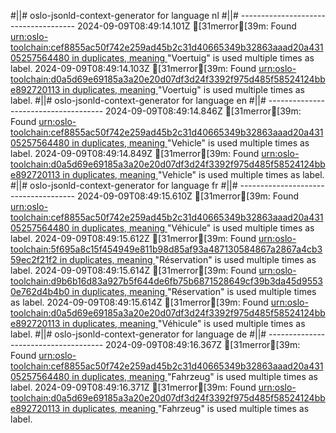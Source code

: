 #||# oslo-jsonld-context-generator for language nl
#||# -------------------------------------
2024-09-09T08:49:14.101Z [31merror[39m: Found [urn:oslo-toolchain:cef8855ac50f742e259ad45b2c31d40665349b32863aaad20a43105257564480 in duplicates, meaning ](tmp/workspace/report4/doc/applicatieprofiel/vrachtwagenparkeren/ontwerpstandaard/2023-11-30/all-vrachtwagenParkeren-ap.jsonld#L0)"Voertuig" is used multiple times as label.
2024-09-09T08:49:14.103Z [31merror[39m: Found [urn:oslo-toolchain:d0a5d69e69185a3a20e20d07df3d24f3392f975d485f58524124bbe892720113 in duplicates, meaning ](tmp/workspace/report4/doc/applicatieprofiel/vrachtwagenparkeren/ontwerpstandaard/2023-11-30/all-vrachtwagenParkeren-ap.jsonld#L0)"Voertuig" is used multiple times as label.
#||# oslo-jsonld-context-generator for language en
#||# -------------------------------------
2024-09-09T08:49:14.846Z [31merror[39m: Found [urn:oslo-toolchain:cef8855ac50f742e259ad45b2c31d40665349b32863aaad20a43105257564480 in duplicates, meaning ](tmp/workspace/report4/doc/applicatieprofiel/vrachtwagenparkeren/ontwerpstandaard/2023-11-30/all-vrachtwagenParkeren-ap.jsonld#L0)"Vehicle" is used multiple times as label.
2024-09-09T08:49:14.849Z [31merror[39m: Found [urn:oslo-toolchain:d0a5d69e69185a3a20e20d07df3d24f3392f975d485f58524124bbe892720113 in duplicates, meaning ](tmp/workspace/report4/doc/applicatieprofiel/vrachtwagenparkeren/ontwerpstandaard/2023-11-30/all-vrachtwagenParkeren-ap.jsonld#L0)"Vehicle" is used multiple times as label.
#||# oslo-jsonld-context-generator for language fr
#||# -------------------------------------
2024-09-09T08:49:15.610Z [31merror[39m: Found [urn:oslo-toolchain:cef8855ac50f742e259ad45b2c31d40665349b32863aaad20a43105257564480 in duplicates, meaning ](tmp/workspace/report4/doc/applicatieprofiel/vrachtwagenparkeren/ontwerpstandaard/2023-11-30/all-vrachtwagenParkeren-ap.jsonld#L0)"Véhicule" is used multiple times as label.
2024-09-09T08:49:15.612Z [31merror[39m: Found [urn:oslo-toolchain:5f695a8c15f454949e811b98d85af93a487130584867a2867a4cb359ec2f21f2 in duplicates, meaning ](tmp/workspace/report4/doc/applicatieprofiel/vrachtwagenparkeren/ontwerpstandaard/2023-11-30/all-vrachtwagenParkeren-ap.jsonld#L0)"Réservation" is used multiple times as label.
2024-09-09T08:49:15.614Z [31merror[39m: Found [urn:oslo-toolchain:d9b6b16d83a927b5f644de6fb75b6871528649cf39b3da45d95530e762d4b4b0 in duplicates, meaning ](tmp/workspace/report4/doc/applicatieprofiel/vrachtwagenparkeren/ontwerpstandaard/2023-11-30/all-vrachtwagenParkeren-ap.jsonld#L0)"Réservation" is used multiple times as label.
2024-09-09T08:49:15.614Z [31merror[39m: Found [urn:oslo-toolchain:d0a5d69e69185a3a20e20d07df3d24f3392f975d485f58524124bbe892720113 in duplicates, meaning ](tmp/workspace/report4/doc/applicatieprofiel/vrachtwagenparkeren/ontwerpstandaard/2023-11-30/all-vrachtwagenParkeren-ap.jsonld#L0)"Véhicule" is used multiple times as label.
#||# oslo-jsonld-context-generator for language de
#||# -------------------------------------
2024-09-09T08:49:16.367Z [31merror[39m: Found [urn:oslo-toolchain:cef8855ac50f742e259ad45b2c31d40665349b32863aaad20a43105257564480 in duplicates, meaning ](tmp/workspace/report4/doc/applicatieprofiel/vrachtwagenparkeren/ontwerpstandaard/2023-11-30/all-vrachtwagenParkeren-ap.jsonld#L0)"Fahrzeug" is used multiple times as label.
2024-09-09T08:49:16.371Z [31merror[39m: Found [urn:oslo-toolchain:d0a5d69e69185a3a20e20d07df3d24f3392f975d485f58524124bbe892720113 in duplicates, meaning ](tmp/workspace/report4/doc/applicatieprofiel/vrachtwagenparkeren/ontwerpstandaard/2023-11-30/all-vrachtwagenParkeren-ap.jsonld#L0)"Fahrzeug" is used multiple times as label.
